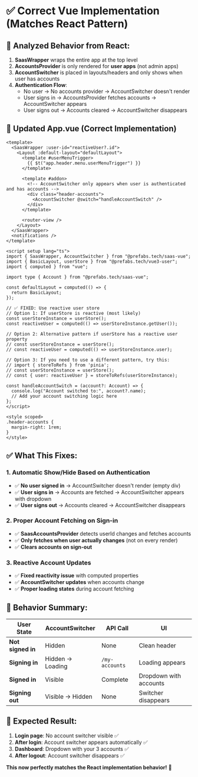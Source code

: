 # ✅ Correct Vue Implementation (Matches React Pattern)

## 🎯 **Analyzed Behavior from React:**

1. **SaasWrapper** wraps the entire app at the top level
2. **AccountsProvider** is only rendered for **user apps** (not admin apps)
3. **AccountSwitcher** is placed in layouts/headers and only shows when user has accounts
4. **Authentication Flow**:
   - No user → No accounts provider → AccountSwitcher doesn't render
   - User signs in → AccountsProvider fetches accounts → AccountSwitcher appears
   - User signs out → Accounts cleared → AccountSwitcher disappears

## 🔧 **Updated App.vue (Correct Implementation)**

```vue
<template>
  <SaasWrapper :user-id="reactiveUser?.id">
    <Layout :default-layout="defaultLayout">
      <template #userMenuTrigger>
        {{ $t("app.header.menu.userMenuTrigger") }}
      </template>

      <template #addon>
        <!-- AccountSwitcher only appears when user is authenticated and has accounts -->
        <div class="header-accounts">
          <AccountSwitcher @switch="handleAccountSwitch" />
        </div>
      </template>

      <router-view />
    </Layout>
  </SaasWrapper>
  <notifications />
</template>

<script setup lang="ts">
import { SaasWrapper, AccountSwitcher } from "@prefabs.tech/saas-vue";
import { BasicLayout, userStore } from "@prefabs.tech/vue3-user";
import { computed } from "vue";

import type { Account } from "@prefabs.tech/saas-vue";

const defaultLayout = computed(() => {
  return BasicLayout;
});

// ✅ FIXED: Use reactive user store
// Option 1: If userStore is reactive (most likely)
const userStoreInstance = userStore();
const reactiveUser = computed(() => userStoreInstance.getUser());

// Option 2: Alternative pattern if userStore has a reactive user property
// const userStoreInstance = userStore();
// const reactiveUser = computed(() => userStoreInstance.user);

// Option 3: If you need to use a different pattern, try this:
// import { storeToRefs } from 'pinia';
// const userStoreInstance = userStore();
// const { user: reactiveUser } = storeToRefs(userStoreInstance);

const handleAccountSwitch = (account?: Account) => {
  console.log("Account switched to:", account?.name);
  // Add your account switching logic here
};
</script>

<style scoped>
.header-accounts {
  margin-right: 1rem;
}
</style>
```

## ✅ **What This Fixes:**

### **1. Automatic Show/Hide Based on Authentication**

- ✅ **No user signed in** → AccountSwitcher doesn't render (empty div)
- ✅ **User signs in** → Accounts are fetched → AccountSwitcher appears with dropdown
- ✅ **User signs out** → Accounts cleared → AccountSwitcher disappears

### **2. Proper Account Fetching on Sign-in**

- ✅ **SaasAccountsProvider** detects userId changes and fetches accounts
- ✅ **Only fetches when user actually changes** (not on every render)
- ✅ **Clears accounts on sign-out**

### **3. Reactive Account Updates**

- ✅ **Fixed reactivity issue** with computed properties
- ✅ **AccountSwitcher updates** when accounts change
- ✅ **Proper loading states** during account fetching

## 🎯 **Behavior Summary:**

| User State        | AccountSwitcher  | API Call       | UI                     |
| ----------------- | ---------------- | -------------- | ---------------------- |
| **Not signed in** | Hidden           | None           | Clean header           |
| **Signing in**    | Hidden → Loading | `/my-accounts` | Loading appears        |
| **Signed in**     | Visible          | Complete       | Dropdown with accounts |
| **Signing out**   | Visible → Hidden | None           | Switcher disappears    |

## 🚀 **Expected Result:**

1. **Login page**: No account switcher visible ✅
2. **After login**: Account switcher appears automatically ✅
3. **Dashboard**: Dropdown with your 3 accounts ✅
4. **After logout**: Account switcher disappears ✅

**This now perfectly matches the React implementation behavior!** 🎉
